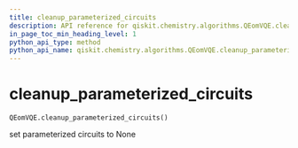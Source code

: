 ```yaml
---
title: cleanup_parameterized_circuits
description: API reference for qiskit.chemistry.algorithms.QEomVQE.cleanup_parameterized_circuits
in_page_toc_min_heading_level: 1
python_api_type: method
python_api_name: qiskit.chemistry.algorithms.QEomVQE.cleanup_parameterized_circuits
---
```


# cleanup\_parameterized\_circuits

<span id="qiskit.chemistry.algorithms.QEomVQE.cleanup_parameterized_circuits" />

`QEomVQE.cleanup_parameterized_circuits()`

set parameterized circuits to None

